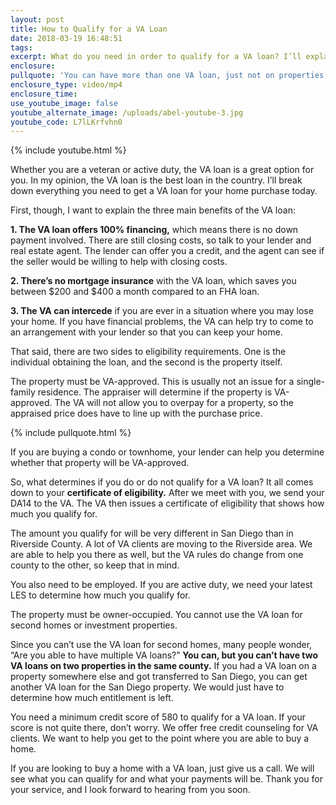 ```yaml
---
layout: post
title: How to Qualify for a VA Loan
date: 2018-03-19 16:48:51
tags:
excerpt: What do you need in order to qualify for a VA loan? I’ll explain today.
enclosure:
pullquote: 'You can have more than one VA loan, just not on properties in the same county.'
enclosure_type: video/mp4
enclosure_time:
use_youtube_image: false
youtube_alternate_image: /uploads/abel-youtube-3.jpg
youtube_code: L7lLKrfvhn0
---
```


{% include youtube.html %}

Whether you are a veteran or active duty, the VA loan is a great option for you. In my opinion, the VA loan is the best loan in the country. I’ll break down everything you need to get a VA loan for your home purchase today.

First, though, I want to explain the three main benefits of the VA loan:

**1. The VA loan offers 100% financing,** which means there is no down payment involved. There are still closing costs, so talk to your lender and real estate agent. The lender can offer you a credit, and the agent can see if the seller would be willing to help with closing costs. &nbsp;

**2. There’s no mortgage insurance** with the VA loan, which saves you between $200 and $400 a month compared to an FHA loan.

**3. The VA can intercede** if you are ever in a situation where you may lose your home. If you have financial problems, the VA can help try to come to an arrangement with your lender so that you can keep your home.

That said, there are two sides to eligibility requirements. One is the individual obtaining the loan, and the second is the property itself.

The property must be VA-approved. This is usually not an issue for a single-family residence. The appraiser will determine if the property is VA-approved. The VA will not allow you to overpay for a property, so the appraised price does have to line up with the purchase price.

{% include pullquote.html %}

If you are buying a condo or townhome, your lender can help you determine whether that property will be VA-approved.

So, what determines if you do or do not qualify for a VA loan? It all comes down to your **certificate of eligibility.** After we meet with you, we send your DA14 to the VA. The VA then issues a certificate of eligibility that shows how much you qualify for.

The amount you qualify for will be very different in San Diego than in Riverside County. A lot of VA clients are moving to the Riverside area. We are able to help you there as well, but the VA rules do change from one county to the other, so keep that in mind.

You also need to be employed. If you are active duty, we need your latest LES to determine how much you qualify for.

The property must be owner-occupied. You cannot use the VA loan for second homes or investment properties.

Since you can’t use the VA loan for second homes, many people wonder, “Are you able to have multiple VA loans?” **You can, but you can’t have two VA loans on two properties in the same county.** If you had a VA loan on a property somewhere else and got transferred to San Diego, you can get another VA loan for the San Diego property. We would just have to determine how much entitlement is left.

You need a minimum credit score of 580 to qualify for a VA loan. If your score is not quite there, don’t worry. We offer free credit counseling for VA clients. We want to help you get to the point where you are able to buy a home.

If you are looking to buy a home with a VA loan, just give us a call. We will see what you can qualify for and what your payments will be. Thank you for your service, and I look forward to hearing from you soon.